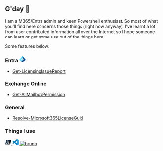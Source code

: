## G'day 👋

I am a M365/Entra admin and keen Powershell enthusiast. So most of what you'll find here concerns those things (right now anyway). I've learnt a lot from user contributed information all over the Internet so I hope someone can learn or get some use out of the things here

Some features below:

### Entra <img src="https://github.com/MicrosoftDocs/entra-docs/blob/main/docs/fundamentals/media/new-name/microsoft-entra-id-icon.png" alt="pwsh" width="20" height="20"/>
- [Get-LicensingIssueReport](https://github.com/regen-it/M365/blob/main/Entra/GenerateLicensingIssueReport.ps1)

### Exchange Online
- [Get-AllMailboxPermission](https://github.com/regen-it/M365/blob/main/ExchangeOnline/Get-AllMailboxPermissions.ps1)

### General
- [Resolve-Microsoft365LicenseGuid](https://github.com/regen-it/M365/blob/main/General/Resolve-Microsoft365LicenseGuid.ps1)


<h3 align="left">Things I use</h3>
<p align="left"> <a href="https://learn.microsoft.com/en-us/powershell/" target="_blank" rel="noreferrer"> <img src="https://github.com/devicons/devicon/blob/master/icons/powershell/powershell-original.svg" alt="pwsh" width="20" height="20"/> </a>
<a href="https://code.visualstudio.com/" target="_blank" rel="noreferrer"> <img src="https://github.com/devicons/devicon/blob/master/icons/vscode/vscode-original.svg" alt="vscode" width="20" height="20"/> </a> 
<a href="https://www.usebruno.com/" target="_blank" rel="noreferrer"> <img src="https://github.com/usebruno/bruno/blob/main/assets/images/logo-transparent.png" alt="bruno" width="20" height="20"/> </a> </p>
